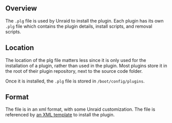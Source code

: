 ## Overview

The `.plg` file is used by Unraid to install the plugin. Each plugin has its own `.plg` file which  contains the plugin details, install scripts, and removal scripts.

## Location

The location of the plg file matters less since it is only used for the installation of a plugin, rather than used in the plugin. Most plugins store it in the root of their plugin repository, next to the source code folder.

Once it is installed, the `.plg` file is stored in `/boot/config/plugins`.

## Format

The file is in an xml format, with some Unraid customization. The file is referenced by [an XML template](/files-and-structure/XML-Unraid-Template.md) to install the plugin.
